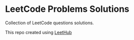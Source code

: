 # LeetCode Problems Solutions
Collection of LeetCode questions solutions.

This repo created using [LeetHub](https://github.com/QasimWani/LeetHub)

